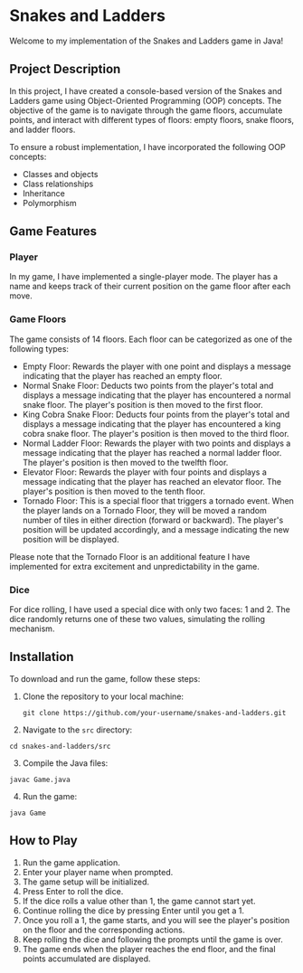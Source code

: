 # Snakes and Ladders

Welcome to my implementation of the Snakes and Ladders game in Java!

## Project Description

In this project, I have created a console-based version of the Snakes and Ladders game using Object-Oriented Programming (OOP) concepts. The objective of the game is to navigate through the game floors, accumulate points, and interact with different types of floors: empty floors, snake floors, and ladder floors.

To ensure a robust implementation, I have incorporated the following OOP concepts:
- Classes and objects
- Class relationships
- Inheritance
- Polymorphism

## Game Features

### Player

In my game, I have implemented a single-player mode. The player has a name and keeps track of their current position on the game floor after each move.

### Game Floors

The game consists of 14 floors. Each floor can be categorized as one of the following types:
- Empty Floor: Rewards the player with one point and displays a message indicating that the player has reached an empty floor.
- Normal Snake Floor: Deducts two points from the player's total and displays a message indicating that the player has encountered a normal snake floor. The player's position is then moved to the first floor.
- King Cobra Snake Floor: Deducts four points from the player's total and displays a message indicating that the player has encountered a king cobra snake floor. The player's position is then moved to the third floor.
- Normal Ladder Floor: Rewards the player with two points and displays a message indicating that the player has reached a normal ladder floor. The player's position is then moved to the twelfth floor.
- Elevator Floor: Rewards the player with four points and displays a message indicating that the player has reached an elevator floor. The player's position is then moved to the tenth floor.
- Tornado Floor: This is a special floor that triggers a tornado event. When the player lands on a Tornado Floor, they will be moved a random number of tiles in either direction (forward or backward). The player's position will be updated accordingly, and a message indicating the new position will be displayed.

Please note that the Tornado Floor is an additional feature I have implemented for extra excitement and unpredictability in the game.

### Dice

For dice rolling, I have used a special dice with only two faces: 1 and 2. The dice randomly returns one of these two values, simulating the rolling mechanism.

## Installation
To download and run the game, follow these steps:

1. Clone the repository to your local machine:

   ```shell
   git clone https://github.com/your-username/snakes-and-ladders.git
   ```
   
2. Navigate to the `src` directory:

  ```
  cd snakes-and-ladders/src
  ```
  
3. Compile the Java files:

  ```
  javac Game.java
  ```
  
4. Run the game:

  ```
  java Game
  ```

## How to Play

1. Run the game application.
2. Enter your player name when prompted.
3. The game setup will be initialized.
4. Press Enter to roll the dice.
5. If the dice rolls a value other than 1, the game cannot start yet.
6. Continue rolling the dice by pressing Enter until you get a 1.
7. Once you roll a 1, the game starts, and you will see the player's position on the floor and the corresponding actions.
8. Keep rolling the dice and following the prompts until the game is over.
9. The game ends when the player reaches the end floor, and the final points accumulated are displayed.
